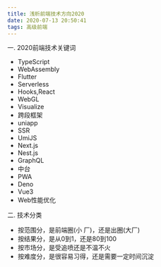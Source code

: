 ```yaml
---
title: 浅析前端技术方向2020
date: 2020-07-13 20:50:41
tags: 高级前端
---
```

一. 2020前端技术关键词
  - TypeScript
  - WebAssembly
  - Flutter
  - Serverless
  - Hooks,React 
  - WebGL
  - Visualize
  - 跨段框架
  - uniapp
  - SSR
  - UmiJS
  - Next.js
  - Nest.js
  - GraphQL
  - 中台
  - PWA
  - Deno
  - Vue3
  - Web性能优化

二.  技术分类
  - 按范围分，是前端圈(小  厂)，还是出圈(大厂) 
  - 按结果分，是从0到1，还是80到100
  - 按市场分，是受追喷还是不温不火
  - 按难度分，是很容易习得，还是需要一定时间沉淀